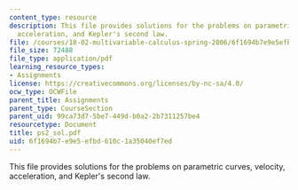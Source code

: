 ```yaml
---
content_type: resource
description: This file provides solutions for the problems on parametric curves, velocity,
  acceleration, and Kepler's second law.
file: /courses/18-02-multivariable-calculus-spring-2006/6f1694b7e9e5efbd610c1a35040ef7ed_ps2_sol.pdf
file_size: 72488
file_type: application/pdf
learning_resource_types:
- Assignments
license: https://creativecommons.org/licenses/by-nc-sa/4.0/
ocw_type: OCWFile
parent_title: Assignments
parent_type: CourseSection
parent_uid: 99ca73d7-5be7-449d-b0a2-2b7311257be4
resourcetype: Document
title: ps2_sol.pdf
uid: 6f1694b7-e9e5-efbd-610c-1a35040ef7ed
---
```

This file provides solutions for the problems on parametric curves, velocity, acceleration, and Kepler's second law.